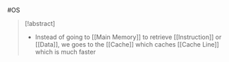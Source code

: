 #OS 
>[!abstract]
>- Instead of going to [[Main Memory]] to retrieve [[Instruction]] or [[Data]], we goes to the [[Cache]] which caches [[Cache Line]] which is much faster